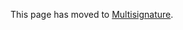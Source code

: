 This page has moved to [Multisignature](https://gist.github.com/tnakagawa/0c3bc74a9a44bd26af9b9248dfbe598b).